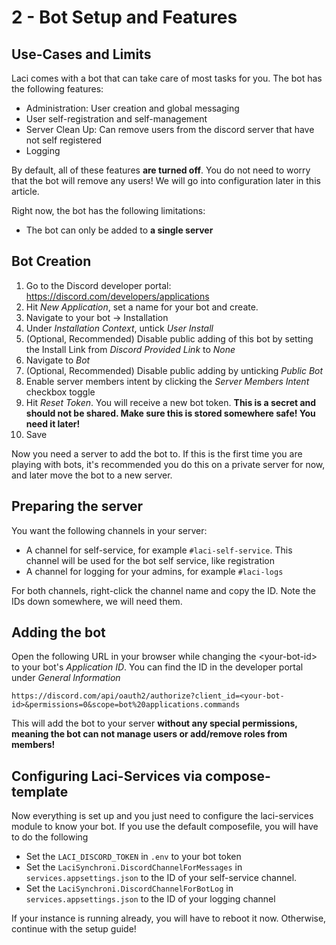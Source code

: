 # 2 - Bot Setup and Features
## Use-Cases and Limits
Laci comes with a bot that can take care of most tasks for you. The bot has the following features:
- Administration: User creation and global messaging
- User self-registration and self-management
- Server Clean Up: Can remove users from the discord server that have not self registered
- Logging

By default, all of these features **are turned off**. You do not need to worry that the bot will remove any users! We will go into configuration later in this article.

Right now, the bot has the following limitations:
- The bot can only be added to **a single server**

## Bot Creation
1. Go to the Discord developer portal: https://discord.com/developers/applications
2. Hit *New Application*, set a name for your bot and create.
3. Navigate to your bot -> Installation
4. Under *Installation Context*, untick *User Install*
5. (Optional, Recommended) Disable public adding of this bot by setting the Install Link from *Discord Provided Link* to *None*
6. Navigate to *Bot*
7. (Optional, Recommended) Disable public adding by unticking *Public Bot*
8. Enable server members intent by clicking the *Server Members Intent* checkbox toggle
9. Hit *Reset Token*. You will receive a new bot token. **This is a secret and should not be shared. Make sure this is stored somewhere safe! You need it later!**
10. Save

Now you need a server to add the bot to. If this is the first time you are playing with bots, it's recommended you do this on a private server for now, and later move the bot to a new server.


## Preparing the server
You want the following channels in your server:
- A channel for self-service, for example ``#laci-self-service``. This channel will be used for the bot self service, like registration
- A channel for logging for your admins, for example ``#laci-logs``

For both channels, right-click the channel name and copy the ID. Note the IDs down somewhere, we will need them.

## Adding the bot
Open the following URL in your browser while changing the \<your-bot-id\> to your bot's *Application ID*. You can find the ID in the developer portal under *General Information*
```
https://discord.com/api/oauth2/authorize?client_id=<your-bot-id>&permissions=0&scope=bot%20applications.commands
````
This will add the bot to your server **without any special permissions, meaning the bot can not manage users or add/remove roles from members!**

## Configuring Laci-Services via compose-template
Now everything is set up and you just need to configure the laci-services module to know your bot. If you use the default composefile, you will have to do the following
- Set the ``LACI_DISCORD_TOKEN`` in ``.env`` to your bot token
- Set the ``LaciSynchroni.DiscordChannelForMessages`` in ``services.appsettings.json`` to the ID of your self-service channel.
- Set the ``LaciSynchroni.DiscordChannelForBotLog``  in ``services.appsettings.json`` to the ID of your logging channel

If your instance is running already, you will have to reboot it now. Otherwise, continue with the setup guide!